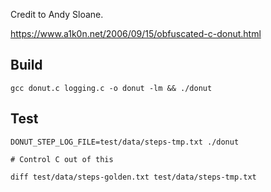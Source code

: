 
Credit to Andy Sloane.

https://www.a1k0n.net/2006/09/15/obfuscated-c-donut.html

## Build

```
gcc donut.c logging.c -o donut -lm && ./donut
```

## Test

```
DONUT_STEP_LOG_FILE=test/data/steps-tmp.txt ./donut

# Control C out of this

diff test/data/steps-golden.txt test/data/steps-tmp.txt
```
